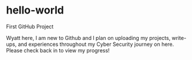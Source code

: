 # hello-world
First GitHub Project

Wyatt here, I am new to Github and I plan on uploading my projects, write-ups, and experiences throughout my Cyber Security journey on here. Please check back in to view my progress!
